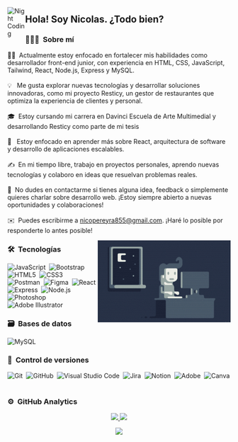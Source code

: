 <img alt="Night Coding" src="./assets/Hand%20Wave.gif" width='40' align="left"/><h2 align="left">Hola! Soy Nicolas. ¿Todo bien?</h2>

### 👨🏻‍💻 &nbsp;Sobre mí

👨‍💻 &nbsp;Actualmente estoy enfocado en fortalecer mis habilidades como desarrollador front-end junior, con experiencia en HTML, CSS, JavaScript, Tailwind, React, Node.js, Express y MySQL.\
<br/>
💡 &nbsp; Me gusta explorar nuevas tecnologías y desarrollar soluciones innovadoras, como mi proyecto Resticy, un gestor de restaurantes que optimiza la experiencia de clientes y personal.\
<br/>
🎓 &nbsp;Estoy cursando mi carrera en Davinci Escuela de Arte Multimedial y desarrollando Resticy como parte de mi tesis\
<br/>
🌱 &nbsp; Estoy enfocado en aprender más sobre React, arquitectura de software y desarrollo de aplicaciones escalables.\
<br/>
✍️ &nbsp;En mi tiempo libre, trabajo en proyectos personales, aprendo nuevas tecnologías y colaboro en ideas que resuelvan problemas reales.\
<br/>
💬 &nbsp;No dudes en contactarme si tienes alguna idea, feedback o simplemente quieres charlar sobre desarrollo web. ¡Estoy siempre abierto a nuevas oportunidades y colaboraciones!\
<br/>
✉️ &nbsp;Puedes escribirme a nicopereyra855@gmail.com. ¡Haré lo posible por responderte lo antes posible!

<img alt="Night Coding" src="https://raw.githubusercontent.com/AVS1508/AVS1508/master/assets/Night-Coding.gif" align="right"/>

### 🛠 &nbsp;Tecnologías

![JavaScript](https://img.shields.io/badge/javascript-%23323330.svg?style=for-the-badge&logo=javascript&logoColor=%23F7DF1E)&nbsp;
![Bootstrap](https://img.shields.io/badge/bootstrap-%23563D7C.svg?style=for-the-badge&logo=bootstrap&logoColor=white)&nbsp;
![HTML5](https://img.shields.io/badge/html5-%23E34F26.svg?style=for-the-badge&logo=html5&logoColor=white)&nbsp;
![CSS3](https://img.shields.io/badge/css3-%231572B6.svg?style=for-the-badge&logo=css3&logoColor=white)&nbsp;
![Postman](https://img.shields.io/badge/Postman-FF6C37?style=for-the-badge&logo=postman&logoColor=white)&nbsp;
![Figma](https://img.shields.io/badge/figma-%23F24E1E.svg?style=for-the-badge&logo=figma&logoColor=white)&nbsp;
![React](https://img.shields.io/badge/react-%2320232a.svg?style=for-the-badge&logo=react&logoColor=%2361DAFB)&nbsp;
![Express](https://img.shields.io/badge/express-%23404d59.svg?style=for-the-badge&logo=express&logoColor=%2361DAFB)&nbsp;
![Node.js](https://img.shields.io/badge/node.js-%2343853D.svg?style=for-the-badge&logo=node.js&logoColor=white)&nbsp;
![Photoshop](https://img.shields.io/badge/photoshop-%2331A8FF.svg?style=for-the-badge&logo=adobe-photoshop&logoColor=white)&nbsp;
![Adobe Illustrator](https://img.shields.io/badge/adobe%20illustrator-%23FF9A00.svg?style=for-the-badge&logo=adobe-illustrator&logoColor=white)&nbsp;

### 🗃 &nbsp;Bases de datos

![MySQL](https://img.shields.io/badge/mysql-%2300f.svg?style=for-the-badge&logo=mysql&logoColor=white)&nbsp;

### 🧰 &nbsp;Control de versiones

![Git](https://img.shields.io/badge/git-%23F05033.svg?style=for-the-badge&logo=git&logoColor=white)&nbsp;
![GitHub](https://img.shields.io/badge/github-%23121011.svg?style=for-the-badge&logo=github&logoColor=white)&nbsp;
![Visual Studio Code](https://img.shields.io/badge/Visual%20Studio%20Code-0078d7.svg?style=for-the-badge&logo=visual-studio-code&logoColor=white)&nbsp;
![Jira](https://img.shields.io/badge/jira-%230A0FFF.svg?style=for-the-badge&logo=jira&logoColor=white)&nbsp;
![Notion](https://img.shields.io/badge/Notion-%23000000.svg?style=for-the-badge&logo=notion&logoColor=white)&nbsp;
![Adobe](https://img.shields.io/badge/adobe-%23FF0000.svg?style=for-the-badge&logo=adobe&logoColor=white)&nbsp;
![Canva](https://img.shields.io/badge/Canva-%2300C4CC.svg?style=for-the-badge&logo=Canva&logoColor=white)&nbsp;

### ⚙️ &nbsp;GitHub Analytics

<p align="center">
  <a href="https://github.com/Mayv3">
    <img height="180em" src="https://github-readme-stats-eight-theta.vercel.app/api?username=Mayv3&show_icons=true&theme=algolia&include_all_commits=true&count_private=true"/>
  </a>
  <a href="https://github.com/Mayv3">
    <img height="180em" src="https://github-readme-stats-eight-theta.vercel.app/api/top-langs/?username=Mayv3&layout=compact&langs_count=8&theme=algolia"/>
  </a>
</p>

<p align="center">
  <img height="180em" src="https://github-readme-streak-stats.herokuapp.com/?user=Mayv3&theme=dark&hide_border=true"/>
</p>

